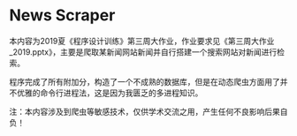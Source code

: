 # News Scraper

本内容为2019夏《程序设计训练》第三周大作业，作业要求见《第三周大作业_2019.pptx》，主要是爬取某新闻网站新闻并自行搭建一个搜索网站对新闻进行检索。

程序完成了所有附加分，构造了一个不成熟的数据库，但是在动态爬虫方面用了并不优雅的命令行进程法，这是因为我匮乏的多进程知识。

注：本内容涉及到爬虫等敏感技术，仅供学术交流之用，产生任何不良影响后果自负！